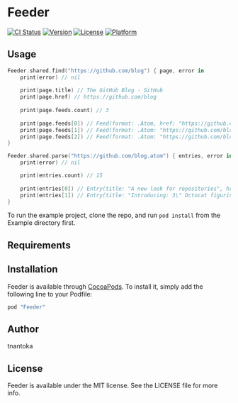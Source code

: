 # Feeder

[![CI Status](http://img.shields.io/travis/tnantoka/Feeder.svg?style=flat)](https://travis-ci.org/tnantoka/Feeder)
[![Version](https://img.shields.io/cocoapods/v/Feeder.svg?style=flat)](http://cocoapods.org/pods/Feeder)
[![License](https://img.shields.io/cocoapods/l/Feeder.svg?style=flat)](http://cocoapods.org/pods/Feeder)
[![Platform](https://img.shields.io/cocoapods/p/Feeder.svg?style=flat)](http://cocoapods.org/pods/Feeder)

## Usage

```swift
Feeder.shared.find("https://github.com/blog") { page, error in
    print(error) // nil
    
    print(page.title) // The GitHub Blog · GitHub
    print(page.href) // https://github.com/blog
    
    print(page.feeds.count) // 3
    
    print(page.feeds[0]) // Feed(format: .Atom, href: "https://github.com/blog.atom", title: "The GitHub Blog’s featured posts")
    print(page.feeds[1]) // Feed(format: .Atom: "https://github.com/blog/all.atom", title: "The GitHub Blog: All posts")
    print(page.feeds[2]) // Feed(format: .Atom: "https://github.com/blog/broadcasts.atom", title: "The GitHub Blog: Broadcasts only")
}

Feeder.shared.parse("https://github.com/blog.atom") { entries, error in
    print(error) // nil

    print(entries.count) // 15
    
    print(entries[0]) // Entry(title: "A new look for repositories", href: "https://github.com/blog/2085-a-new-look-for-repositories", summary: "<p>Repositories on GitHub are about to get a brand new look...")
    print(entries[1]) // Entry(title: "Introducing: 3\" Octocat figurine", href: "https://github.com/blog/2084-introducing-3-octocat-figurine", summary: "<p>From the makers of the 5\" Octocat figurine comes the adorably small 3\" Octocat figurine...")
}
```

To run the example project, clone the repo, and run `pod install` from the Example directory first.

## Requirements

## Installation

Feeder is available through [CocoaPods](http://cocoapods.org). To install
it, simply add the following line to your Podfile:

```ruby
pod "Feeder"
```

## Author

tnantoka

## License

Feeder is available under the MIT license. See the LICENSE file for more info.
